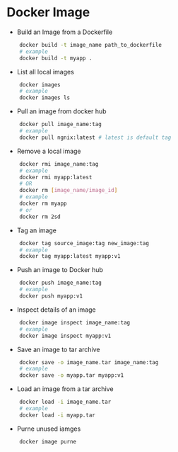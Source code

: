 # Docker Image

- Build an Image from a Dockerfile
```bash
    docker build -t image_name path_to_dockerfile
    # example
    docker build -t myapp .
```
- List all local images
```bash
    docker images
    # example
    docker images ls
```
- Pull an image from docker hub
```bash
    docker pull image_name:tag
    # example
    docker pull ngnix:latest # latest is default tag
```
- Remove a local image
```bash
    docker rmi image_name:tag
    # example
    docker rmi myapp:latest
    # OR
    docker rm [image_name/image_id]
    # example
    docker rm myapp
    # or
    docker rm 2sd
```
- Tag an image
```bash
    docker tag source_image:tag new_image:tag
    # example
    docker tag myapp:latest myapp:v1
```
- Push an image to Docker hub
```bash
    docker push image_name:tag
    # example
    docker push myapp:v1
```
- Inspect details of an image
```bash
    docker image inspect image_name:tag
    # example
    docker image inspect myapp:v1
```
- Save an image to tar archive
```bash
    docker save -o image_name.tar image_name:tag
    # example
    docker save -o myapp.tar myapp:v1
```
- Load an image from a tar archive
```bash
    docker load -i image_name.tar
    # example
    docker load -i myapp.tar
```

- Purne unused iamges
```bash
    docker image purne
```